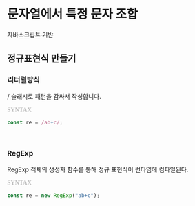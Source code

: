 # 문자열에서 특정 문자 조합

~~자바스크립트 기반~~

## 정규표현식 만들기

### 리터럴방식

/ 슬래시로 패턴을 감싸서 작성합니다.

<span style="color:#BFBFBF; font-size:14px;
	  font-family: LINESeedSansKR-Bold ">
**SYNTAX**
</span>

```js
const re = /ab+c/;
```

</br>

### RegExp

RegExp 객체의 생성자 함수를 통해 정규 표현식이 런타임에 컴파일된다.

<span style="color:#BFBFBF; font-size:14px;
	  font-family: LINESeedSansKR-Bold ">
**SYNTAX**
</span>

```js
const re = new RegExp("ab+c");
```

</br>
